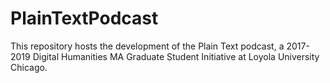 # PlainTextPodcast
This repository hosts the development of the Plain Text podcast, a 2017-2019 Digital Humanities MA Graduate Student Initiative at Loyola University Chicago. 

